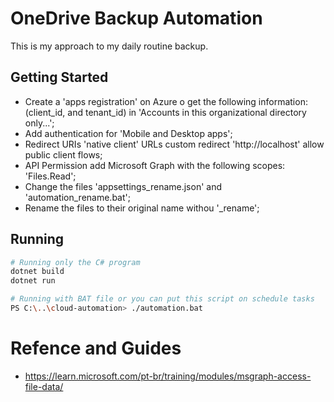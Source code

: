 # OneDrive Backup Automation

This is my approach to my daily routine backup.

## Getting Started

- Create a 'apps registration' on Azure o get the following information: (client_id, and tenant_id) in 'Accounts in this organizational directory only...';
- Add authentication for 'Mobile and Desktop apps';
- Redirect URIs 'native client' URLs custom redirect 'http://localhost' allow public client flows;
- API Permission add Microsoft Graph with the following scopes: 'Files.Read'; 
- Change the files 'appsettings_rename.json' and 'automation_rename.bat';
- Rename the files to their original name withou '_rename';

## Running

```bash
# Running only the C# program
dotnet build
dotnet run

# Running with BAT file or you can put this script on schedule tasks
PS C:\..\cloud-automation> ./automation.bat
```

# Refence and Guides

- https://learn.microsoft.com/pt-br/training/modules/msgraph-access-file-data/